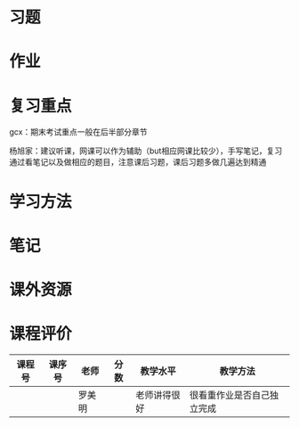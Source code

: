 # 习题

# 作业

# 复习重点

gcx：期末考试重点一般在后半部分章节

杨旭家：建议听课，网课可以作为辅助（but相应网课比较少），手写笔记，复习通过看笔记以及做相应的题目，注意课后习题，课后习题多做几遍达到精通

# 学习方法

# 笔记

# 课外资源

# 课程评价

| 课程号 | 课序号 | 老师 | 分数 | 教学水平 | 教学方法 |
|-------|-------|-----|---------|---------|---------|
|        |        | 罗美明 |      | 老师讲得很好 | 很看重作业是否自己独立完成 |